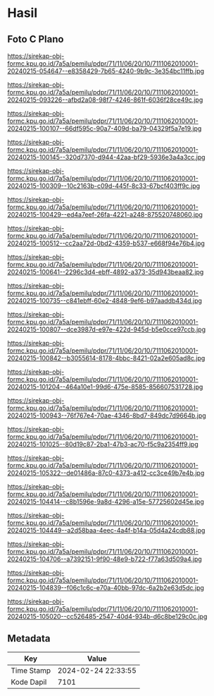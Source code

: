 # Hasil

## Foto C Plano

https://sirekap-obj-formc.kpu.go.id/7a5a/pemilu/pdpr/71/11/06/20/10/7111062010001-20240215-054647--e8358429-7b65-4240-9b9c-3e354bc11ffb.jpg

https://sirekap-obj-formc.kpu.go.id/7a5a/pemilu/pdpr/71/11/06/20/10/7111062010001-20240215-093226--afbd2a08-98f7-4246-861f-6036f28ce49c.jpg

https://sirekap-obj-formc.kpu.go.id/7a5a/pemilu/pdpr/71/11/06/20/10/7111062010001-20240215-100107--66df595c-90a7-409d-ba79-04329f5a7e19.jpg

https://sirekap-obj-formc.kpu.go.id/7a5a/pemilu/pdpr/71/11/06/20/10/7111062010001-20240215-100145--320d7370-d944-42aa-bf29-5936e3a4a3cc.jpg

https://sirekap-obj-formc.kpu.go.id/7a5a/pemilu/pdpr/71/11/06/20/10/7111062010001-20240215-100309--10c2163b-c09d-445f-8c33-67bcf403ff9c.jpg

https://sirekap-obj-formc.kpu.go.id/7a5a/pemilu/pdpr/71/11/06/20/10/7111062010001-20240215-100429--ed4a7eef-26fa-4221-a248-875520748060.jpg

https://sirekap-obj-formc.kpu.go.id/7a5a/pemilu/pdpr/71/11/06/20/10/7111062010001-20240215-100512--cc2aa72d-0bd2-4359-b537-e668f94e76b4.jpg

https://sirekap-obj-formc.kpu.go.id/7a5a/pemilu/pdpr/71/11/06/20/10/7111062010001-20240215-100641--2296c3d4-ebff-4892-a373-35d943beaa82.jpg

https://sirekap-obj-formc.kpu.go.id/7a5a/pemilu/pdpr/71/11/06/20/10/7111062010001-20240215-100735--c841ebff-60e2-4848-9ef6-b97aaddb434d.jpg

https://sirekap-obj-formc.kpu.go.id/7a5a/pemilu/pdpr/71/11/06/20/10/7111062010001-20240215-100807--dce3987d-e97e-422d-945d-b5e0cce97ccb.jpg

https://sirekap-obj-formc.kpu.go.id/7a5a/pemilu/pdpr/71/11/06/20/10/7111062010001-20240215-100842--b3055614-8178-4bbc-8421-02a2e605ad8c.jpg

https://sirekap-obj-formc.kpu.go.id/7a5a/pemilu/pdpr/71/11/06/20/10/7111062010001-20240215-101204--464a10e1-99d6-475e-8585-856607531728.jpg

https://sirekap-obj-formc.kpu.go.id/7a5a/pemilu/pdpr/71/11/06/20/10/7111062010001-20240215-100943--76f767e4-70ae-4346-8bd7-849dc7d9664b.jpg

https://sirekap-obj-formc.kpu.go.id/7a5a/pemilu/pdpr/71/11/06/20/10/7111062010001-20240215-101025--80d19c87-2ba1-47b3-ac70-f5c9a2354ff9.jpg

https://sirekap-obj-formc.kpu.go.id/7a5a/pemilu/pdpr/71/11/06/20/10/7111062010001-20240215-105322--de01486a-87c0-4373-a412-cc3ce49b7e4b.jpg

https://sirekap-obj-formc.kpu.go.id/7a5a/pemilu/pdpr/71/11/06/20/10/7111062010001-20240215-104414--c8b1596e-9a8d-4296-a15e-57725602d45e.jpg

https://sirekap-obj-formc.kpu.go.id/7a5a/pemilu/pdpr/71/11/06/20/10/7111062010001-20240215-104449--a2d58baa-4eec-4a4f-b14a-05d4a24cdb88.jpg

https://sirekap-obj-formc.kpu.go.id/7a5a/pemilu/pdpr/71/11/06/20/10/7111062010001-20240215-104706--a7392151-9f90-48e9-b722-f77a63d509a4.jpg

https://sirekap-obj-formc.kpu.go.id/7a5a/pemilu/pdpr/71/11/06/20/10/7111062010001-20240215-104839--f06c1c6c-e70a-40bb-97dc-6a2b2e63d5dc.jpg

https://sirekap-obj-formc.kpu.go.id/7a5a/pemilu/pdpr/71/11/06/20/10/7111062010001-20240215-105020--cc526485-2547-40d4-934b-d6c8be129c0c.jpg


## Metadata

| Key        | Value               |
| ---------- | ------------------- |
| Time Stamp | 2024-02-24 22:33:55 |
| Kode Dapil | 7101                |




